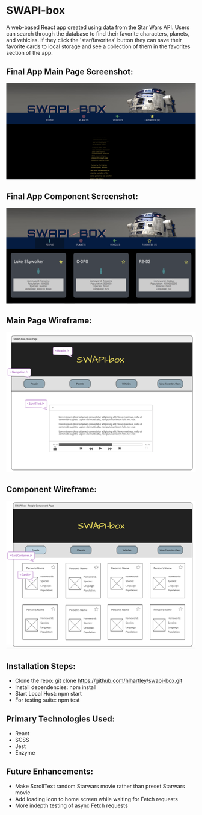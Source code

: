 # SWAPI-box
A web-based React app created using data from the Star Wars API. Users can search through the database to find their favorite characters, planets, and vehicles. If they click the 'star/favorites' button they can save their favorite cards to local storage and see a collection of them in the favorites section of the app. 

## Final App Main Page Screenshot:
![Screenshot](swapi-box-main-page-screenshot.png)

## Final App Component Screenshot:
![Screenshot](swapi-box-final-screenshot.png)

## Main Page Wireframe:
![Wireframe](swapi-box-wireframe-main.png)

## Component Wireframe:
![Wireframe](swapi-box-wireframe-component.png)

## Installation Steps:
- Clone the repo: git clone https://github.com/hlhartley/swapi-box.git
- Install dependencies: npm install
- Start Local Host: npm start
- For testing suite: npm test

## Primary Technologies Used:
- React
- SCSS
- Jest
- Enzyme

## Future Enhancements: 
- Make ScrollText random Starwars movie rather than preset Starwars movie
- Add loading icon to home screen while waiting for Fetch requests
- More indepth testing of async Fetch requests
